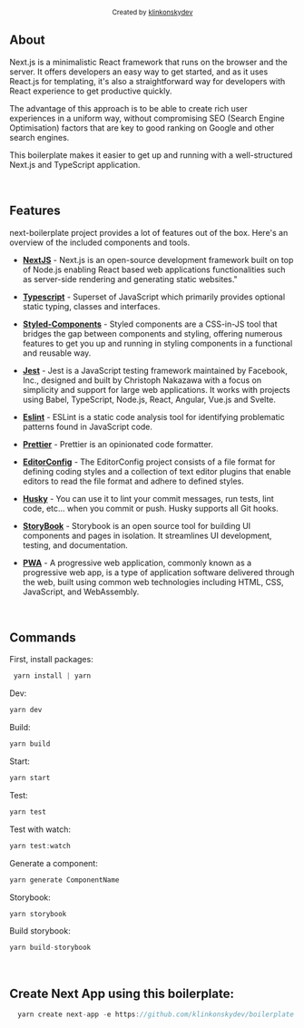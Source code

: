 <div align="center">
  <sub>Created by <a href="https://github.com/klinkonskydev">klinkonskydev</a></sub>
</div>

## About


Next.js is a minimalistic React framework that runs on the browser and the server. It offers developers an easy way to get started, and as it uses React.js for templating, it's also a straightforward way for developers with React experience to get productive quickly.

The advantage of this approach is to be able to create rich user experiences in a uniform way, without compromising SEO (Search Engine Optimisation) factors that are key to good ranking on Google and other search engines.

This boilerplate makes it easier to get up and running with a well-structured Next.js and TypeScript application.

<br/>

## Features

next-boilerplate project provides a lot of features out of the box. Here's an overview of the included components and tools.

* **[NextJS](https://nextjs.org/)** - Next.js is an open-source development framework built on top of Node.js enabling React based web applications functionalities such as server-side rendering and generating static websites."

* **[Typescript](https://www.typescriptlang.org/docs/)** - Superset of JavaScript which primarily provides optional static typing, classes and interfaces.

* **[Styled-Components](https://styled-components.com/)** - Styled components are a CSS-in-JS tool that bridges the gap between components and styling, offering numerous features to get you up and running in styling components in a functional and reusable way.

* **[Jest](https://jestjs.io/)** - Jest is a JavaScript testing framework maintained by Facebook, Inc., designed and built by Christoph Nakazawa with a focus on simplicity and support for large web applications. It works with projects using Babel, TypeScript, Node.js, React, Angular, Vue.js and Svelte. 

* **[Eslint](https://eslint.org/)** - ESLint is a static code analysis tool for identifying problematic patterns found in JavaScript code.

* **[Prettier](https://prettier.io/)** - Prettier is an opinionated code formatter.

* **[EditorConfig](https://editorconfig.org/)** - The EditorConfig project consists of a file format for defining coding styles and a collection of text editor plugins that enable editors to read the file format and adhere to defined styles. 

* **[Husky](https://typicode.github.io/husky/#/)** - You can use it to lint your commit messages, run tests, lint code, etc... when you commit or push. Husky supports all Git hooks.

* **[StoryBook](https://storybook.js.org/)** - Storybook is an open source tool for building UI components and pages in isolation. It streamlines UI development, testing, and documentation.

* **[PWA](https://web.dev/progressive-web-apps/)** - A progressive web application, commonly known as a progressive web app, is a type of application software delivered through the web, built using common web technologies including HTML, CSS, JavaScript, and WebAssembly.

<br />

## Commands

First, install packages:
```js
 yarn install | yarn
```

Dev: 
```js
yarn dev
```

Build:
```js
yarn build
```

Start:
```js
yarn start
```

Test:
```js
yarn test
```

Test with watch:
```js
yarn test:watch
```

Generate a component:
```js
yarn generate ComponentName
```

Storybook:
```js
yarn storybook
```

Build storybook:
```js
yarn build-storybook
```

<br/>

## Create Next App using this boilerplate: 

```js
  yarn create next-app -e https://github.com/klinkonskydev/boilerplate
```

<br />
